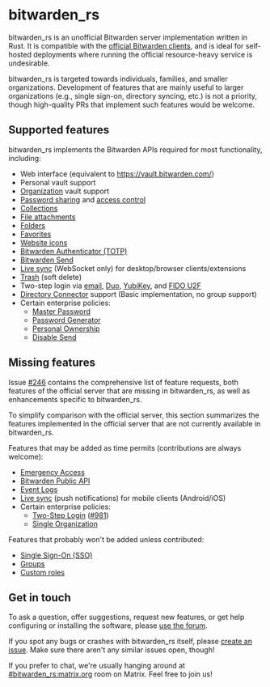 # bitwarden_rs

bitwarden_rs is an unofficial Bitwarden server implementation written in Rust. It is compatible with the [official Bitwarden clients](https://bitwarden.com/download/), and is ideal for self-hosted deployments where running the official resource-heavy service is undesirable.

bitwarden_rs is targeted towards individuals, families, and smaller organizations. Development of features that are mainly useful to larger organizations (e.g., single sign-on, directory syncing, etc.) is not a priority, though high-quality PRs that implement such features would be welcome.

## Supported features

bitwarden_rs implements the Bitwarden APIs required for most functionality, including:

* Web interface (equivalent to https://vault.bitwarden.com/)
* Personal vault support
* [Organization](https://bitwarden.com/help/article/getting-started-organizations/) vault support
* [Password sharing](https://bitwarden.com/help/article/share-to-a-collection/) and [access control](https://bitwarden.com/help/article/user-types-access-control/)
* [Collections](https://bitwarden.com/help/article/about-collections/)
* [File attachments](https://bitwarden.com/help/article/attachments/)
* [Folders](https://bitwarden.com/help/article/folders/)
* [Favorites](https://bitwarden.com/help/article/favorites/)
* [Website icons](https://bitwarden.com/help/article/website-icons/)
* [Bitwarden Authenticator (TOTP)](https://bitwarden.com/help/article/authenticator-keys/)
* [Bitwarden Send](https://bitwarden.com/help/article/about-send/)
* [Live sync](https://bitwarden.com/blog/post/live-sync/) (WebSocket only) for desktop/browser clients/extensions
* [Trash](https://bitwarden.com/help/article/managing-items/#items-in-the-trash) (soft delete)
* Two-step login via [email](https://bitwarden.com/help/article/setup-two-step-login-email/), [Duo](https://bitwarden.com/help/article/setup-two-step-login-duo/), [YubiKey](https://bitwarden.com/help/article/setup-two-step-login-yubikey/), and [FIDO U2F](https://bitwarden.com/help/article/setup-two-step-login-u2f/)
* [Directory Connector](https://bitwarden.com/help/article/directory-sync/) support (Basic implementation, no group support)
* Certain enterprise policies:
  * [Master Password](https://bitwarden.com/help/article/policies/#master-password)
  * [Password Generator](https://bitwarden.com/help/article/policies/#password-generator)
  * [Personal Ownership](https://bitwarden.com/help/article/policies/#personal-ownership)
  * [Disable Send](https://bitwarden.com/help/article/policies/#disable-send)

## Missing features

Issue [#246](https://github.com/dani-garcia/bitwarden_rs/issues/246) contains the comprehensive list of feature requests, both features of the official server that are missing in bitwarden_rs, as well as enhancements specific to bitwarden_rs.

To simplify comparison with the official server, this section summarizes the features implemented in the official server that are not currently available in bitwarden_rs.

Features that may be added as time permits (contributions are always welcome):

* [Emergency Access](https://bitwarden.com/help/article/emergency-access/)
* [Bitwarden Public API](https://bitwarden.com/help/article/public-api/)
* [Event Logs](https://bitwarden.com/help/article/event-logs/)
* [Live sync](https://bitwarden.com/blog/post/live-sync/) (push notifications) for mobile clients (Android/iOS)
* Certain enterprise policies:
  * [Two-Step Login](https://bitwarden.com/help/article/policies/#two-step-login) ([#981](https://github.com/dani-garcia/bitwarden_rs/issues/981))
  * [Single Organization](https://bitwarden.com/help/article/policies/#single-organization)

Features that probably won't be added unless contributed:

* [Single Sign-On (SSO)](https://bitwarden.com/help/article/about-sso/)
* [Groups](https://bitwarden.com/help/article/about-groups/)
* [Custom roles](https://bitwarden.com/help/article/user-types-access-control/#custom-role)

## Get in touch

To ask a question, offer suggestions, request new features, or get help configuring or installing the software, please [use the forum](https://bitwardenrs.discourse.group/).

If you spot any bugs or crashes with bitwarden_rs itself, please [create an issue](https://github.com/dani-garcia/bitwarden_rs/issues/). Make sure there aren't any similar issues open, though!

If you prefer to chat, we're usually hanging around at [#bitwarden_rs:matrix.org](https://matrix.to/#/#bitwarden_rs:matrix.org) room on Matrix. Feel free to join us!
